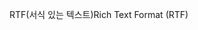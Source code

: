 <span data-ttu-id="24d30-101">RTF(서식 있는 텍스트)</span><span class="sxs-lookup"><span data-stu-id="24d30-101">Rich Text Format (RTF)</span></span>